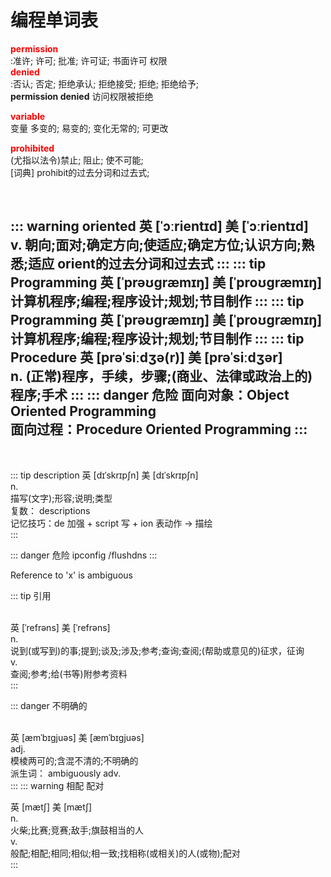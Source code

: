 
# 编程单词表


<font color='red'><strong>permission</strong></font>  
:准许; 许可; 批准; 许可证; 书面许可
权限
<br>
<font color='red'><strong>denied</strong></font>  
:否认; 否定; 拒绝承认; 拒绝接受; 拒绝; 拒绝给予;
<br>
**permission denied**   访问权限被拒绝
 
<font color='red'><strong>variable</strong></font>  
变量   多变的;   易变的;   变化无常的;   可更改
<br>

<font color='red'><strong>prohibited</strong></font>  
	(尤指以法令)禁止; 阻止; 使不可能;  
[词典]	prohibit的过去分词和过去式;

<br>

::: warning oriented
英 [ˈɔːrientɪd]   美 [ˈɔːrientɪd]  
v.
朝向;面对;确定方向;使适应;确定方位;认识方向;熟悉;适应
orient的过去分词和过去式
:::
::: tip  Programming
英 [ˈprəʊɡræmɪŋ]   美 [ˈproʊɡræmɪŋ]  
计算机程序;编程;程序设计;规划;节目制作
:::
::: tip  Programming
英 [ˈprəʊɡræmɪŋ]   美 [ˈproʊɡræmɪŋ]  
计算机程序;编程;程序设计;规划;节目制作
:::
::: tip  Procedure
英 [prəˈsiːdʒə(r)]   美 [prəˈsiːdʒər]  
n.
(正常)程序，手续，步骤;(商业、法律或政治上的)程序;手术
:::
::: danger 危险
面向对象：Object Oriented Programming   
面向过程：Procedure Oriented Programming
:::
------

<Badge text="description" type="error"/>
<Badge text="description"/>
<br>


::: tip  description
英 [dɪˈskrɪpʃn]   美 [dɪˈskrɪpʃn]       
n.      
描写(文字);形容;说明;类型     
复数： descriptions     
记忆技巧：de 加强 + script 写 + ion 表动作 → 描绘   
:::


::: danger 危险
ipconfig /flushdns
:::

Reference to 'x' is ambiguous

::: tip 引用  
<br/> 
<Badge text="Reference"/> 

英 [ˈrefrəns]   美 [ˈrefrəns]    
n.  
说到(或写到)的事;提到;谈及;涉及;参考;查询;查阅;(帮助或意见的)征求，征询  
v.  
查阅;参考;给(书等)附参考资料  
:::

::: danger 不明确的  
<br/> 
<Badge text="ambiguous"/> 

英 [æmˈbɪɡjuəs]   美 [æmˈbɪɡjuəs]    
adj.  
模棱两可的;含混不清的;不明确的  
派生词： ambiguously adv.  
:::
::: warning 相配  配对 
<br/> 
<Badge text="match"/>  

英 [mætʃ]   美 [mætʃ]    
n.  
火柴;比赛;竞赛;敌手;旗鼓相当的人  
v.  
般配;相配;相同;相似;相一致;找相称(或相关)的人(或物);配对   
:::